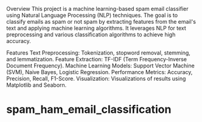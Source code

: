 Overview
This project is a machine learning-based spam email classifier using Natural Language Processing (NLP) techniques. The goal is to classify emails as spam or not spam by extracting features from the email's text and applying machine learning algorithms. It leverages NLP for text preprocessing and various classification algorithms to achieve high accuracy.

Features
Text Preprocessing: Tokenization, stopword removal, stemming, and lemmatization.
Feature Extraction: TF-IDF (Term Frequency-Inverse Document Frequency).
Machine Learning Models: Support Vector Machine (SVM), Naive Bayes, Logistic Regression.
Performance Metrics: Accuracy, Precision, Recall, F1-Score.
Visualization: Visualizations of results using Matplotlib and Seaborn.
# spam_ham_email_classification
